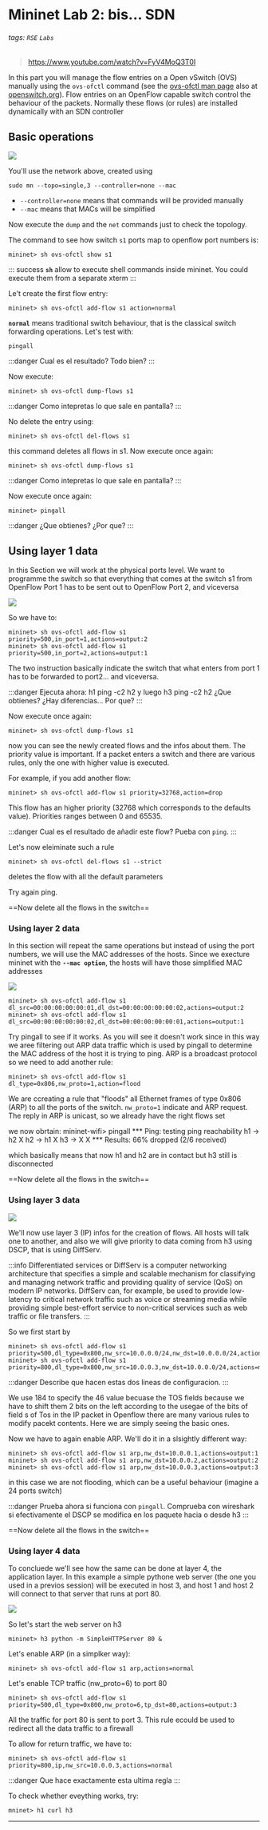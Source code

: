 # Mininet Lab 2: bis... SDN
###### tags: `RSE` `Labs`
> https://www.youtube.com/watch?v=FyV4MoQ3T0I


In this part you will manage the flow entries on a Open vSwitch (OVS) manually using the `ovs-ofctl` command (see the [ovs-ofctl man page](http://www.openvswitch.org//support/dist-docs-2.5/ovs-ofctl.8.pdf) also at [openswitch.org](openswitch.org)).
Flow entries on an OpenFlow capable switch control the behaviour of the packets. Normally these flows (or rules) are installed dynamically with an SDN controller

## Basic operations

![](https://i.imgur.com/cpC3z8i.png)

You'll use the network above, created using

    sudo mn --topo=single,3 --controller=none --mac

* `--controller=none`  means that commands will be provided manually
* `--mac`  means that MACs will be simplified

Now execute the `dump` and the `net` commands just to check the topology.

The command to see how switch `s1` ports map to openflow port numbers is:

    mininet> sh ovs-ofctl show s1 

:::	success
**`sh`** allow to execute shell commands inside mininet. You could execute them from a separate xterm 
:::


Le't create the first flow entry:

    mininet> sh ovs-ofctl add-flow s1 action=normal

**`normal`** means traditional switch behaviour, that is the classical switch forwarding operations. Let's test with:

    pingall

:::danger
Cual es el resultado? Todo bien?
:::

Now execute:

    mininet> sh ovs-ofctl dump-flows s1

:::danger
Como intepretas lo que sale en pantalla?
:::

No delete the entry using:

    mininet> sh ovs-ofctl del-flows s1
    
this command deletes all flows in s1. Now execute once again:

    mininet> sh ovs-ofctl dump-flows s1

:::danger
Como intepretas lo que sale en pantalla?
:::

Now execute once again:

    mininet> pingall

:::danger
¿Que obtienes? ¿Por que?
:::


## Using layer 1 data
In this Section we will work at the physical ports level. We want to programme the switch so that everything that comes at the switch s1 from OpenFlow Port 1 has to be sent out to OpenFlow Port 2, and viceversa

![](https://i.imgur.com/CwRlguH.png)

So we have to:

    mininet> sh ovs-ofctl add-flow s1 priority=500,in_port=1,actions=output:2
    mininet> sh ovs-ofctl add-flow s1 priority=500,in_port=2,actions=output:1
    
The two instruction basically indicate the switch that what enters from port 1 has to be forwarded to port2... and viceversa.

:::danger
Ejecuta ahora:
h1 ping -c2 h2 y luego
h3 ping -c2 h2
¿Que obtienes? ¿Hay diferencias... Por que?
:::

Now execute once again:

    mininet> sh ovs-ofctl dump-flows s1

now you can see the newly created flows and the infos about them. The priority value is important. If a packet enters a switch and there are various rules, only the one with higher value is executed.

For example, if you add another flow:

    mininet> sh ovs-ofctl add-flow s1 priority=32768,action=drop

This flow has an higher priority (32768 which corresponds to the defaults value). Priorities ranges between 0 and 65535.

:::danger
Cual es el resultado de añadir este flow? Pueba con `ping`.
:::

Let's now eleiminate such a rule

    mininet> sh ovs-ofctl del-flows s1 --strict
    
deletes the flow with all the default parameters

Try again ping.

==Now delete all the flows in the switch==

### Using layer 2 data

In this section will repeat the same operations but instead of using the port numbers, we will use the MAC addresses of the hosts. Since we execture mininet with the **`--mac option`**, the hosts will have those simplified MAC addresses

![](https://i.imgur.com/IEo15XD.png)

    mininet> sh ovs-ofctl add-flow s1 dl_src=00:00:00:00:00:01,dl_dst=00:00:00:00:00:02,actions=output:2
    mininet> sh ovs-ofctl add-flow s1 dl_src=00:00:00:00:00:02,dl_dst=00:00:00:00:00:01,actions=output:1

Try pingall to see if it works. As you will see it doesn't work since in this way we aree filtering out ARP data traffic which is used by pingall to determine the MAC address of the host it is trying to ping.
ARP is a broadcast protocol so we need to add another rule:

    mininet> sh ovs-ofctl add-flow s1 dl_type=0x806,nw_proto=1,action=flood

We are ccreating a rule that "floods" all Ethernet frames of type 0x806 (ARP) to all the ports of the switch. `nw_proto=1` indicate and ARP request.
The reply in ARP is unicast, so we already have the right flows set

we now obrtain:
    mininet-wifi> pingall
    *** Ping: testing ping reachability
    h1 -> h2 X 
    h2 -> h1 X 
    h3 -> X X 
    *** Results: 66% dropped (2/6 received)

which basically means that now h1 and h2 are in contact but h3 still is disconnected

==Now delete all the flows in the switch==


### Using layer 3 data

![](https://i.imgur.com/VyGhxQQ.png)

We'll now use layer 3 (IP) infos for the creation of flows.
All hosts will talk one to another, and also we will give priority to data coming from h3 using DSCP, that is using DiffServ. 

:::info
Differentiated services or DiffServ is a computer networking architecture that specifies a simple and scalable mechanism for classifying and managing network traffic and providing quality of service (QoS) on modern IP networks. DiffServ can, for example, be used to provide low-latency to critical network traffic such as voice or streaming media while providing simple best-effort service to non-critical services such as web traffic or file transfers.
:::

So we first start by 

    mininet> sh ovs-ofctl add-flow s1 priority=500,dl_type=0x800,nw_src=10.0.0.0/24,nw_dst=10.0.0.0/24,actions=normal
    mininet> sh ovs-ofctl add-flow s1 priority=800,dl_type=0x800,nw_src=10.0.0.3,nw_dst=10.0.0.0/24,actions=mod_nw_tos:184,normal
    

:::danger
Describe que hacen estas dos lineas de configuracion.
:::

We use 184 to specify the 46 value becuase the TOS fields because we have to shift them 2 bits on the left according to the usegae of the bits of field s of Tos in the IP packet
in Openflow there are many various rules to modify pacekt contents. Here we are simply seeing the basic ones.

Now we have to again enable ARP. We'll do it in a slsightly different way:

    mininet> sh ovs-ofctl add-flow s1 arp,nw_dst=10.0.0.1,actions=output:1
    mininet> sh ovs-ofctl add-flow s1 arp,nw_dst=10.0.0.2,actions=output:2
    mininet> sh ovs-ofctl add-flow s1 arp,nw_dst=10.0.0.3,actions=output:3

in this case we are not flooding, which can be a useful behaviour (imagine a 24 ports switch)

:::danger
Prueba ahora si funciona con `pingall`. Comprueba con wireshark si efectivamente el DSCP se modifica en los paquete hacia o desde h3
:::

==Now delete all the flows in the switch==


### Using layer 4 data

To concluede we'll see how the same can be done at layer 4, the application layer. In this example a simple pythone web server (the one you used in a previos session) will be executed in host 3, and host 1 and host 2 will connect to that server that runs at port 80.

![](https://i.imgur.com/Siw5wq5.png)

So let's start the web server on h3

    mininet> h3 python -m SimpleHTTPServer 80 &
    
Let's enable ARP (in a simplker way):

    mininet> sh ovs-ofctl add-flow s1 arp,actions=normal

Let's enable TCP traffic (nw_proto=6) to port 80

    mininet> sh ovs-ofctl add-flow s1 priority=500,dl_type=0x800,nw_proto=6,tp_dst=80,actions=output:3
    
All the traffic for port 80 is sent to port 3. This rule ecould be used to redirect all the data traffic to a firewall
    
To allow for return traffic, we have to:

    mininet> sh ovs-ofctl add-flow s1 priority=800,ip,nw_src=10.0.0.3,actions=normal
    
:::danger
Que hace exactamente esta ultima regla
:::

    
To check whether eveything works, try:

    mninet> h1 curl h3
    
    
---